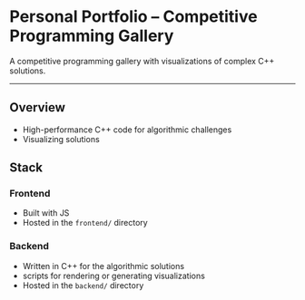 # Personal Portfolio – Competitive Programming Gallery

A competitive programming gallery with visualizations of complex C++ solutions.

---

## Overview

- High-performance C++ code for algorithmic challenges  
- Visualizing solutions    

## Stack

### Frontend
- Built with JS  
- Hosted in the `frontend/` directory  

### Backend
- Written in C++ for the algorithmic solutions  
- scripts for rendering or generating visualizations  
- Hosted in the `backend/` directory
